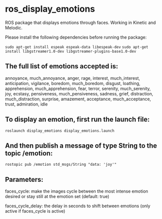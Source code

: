 # ros_display_emotions
ROS package that displays emotions through faces. Working in Kinetic and Melodic.

Please install the following dependencies before running the package:

```sudo apt-get install espeak espeak-data libespeak-dev```
```sudo apt-get install libgstreamer1.0-dev libgstreamer-plugins-base1.0-dev```

## The full list of emotions accepted is:

annoyance, much_annoyance, anger, rage, interest, much_interest, anticipation, vigilance, boredom, much_boredom, disgust, loathing, apprehension, much_apprehension, fear, terror, serenity, much_serenity, joy, ecstasy, pensiveness, much_pensiveness, sadness, grief, distraction, much_distraction, surprise, amazement, acceptance, much_acceptance, trust, admiration, idle

## To display an emotion, first run the launch file:

```roslaunch display_emotions display_emotions.launch```

## And then publish a message of type String to the topic /emotion:

```rostopic pub /emotion std_msgs/String "data: 'joy'"```

## Parameters:

faces_cycle: make the images cycle between the most intense emotion desired or stay still at the emotion set (default: true)

faces_cycle_delay: the delay in seconds to shift between emotions (only active if faces_cycle is active)
